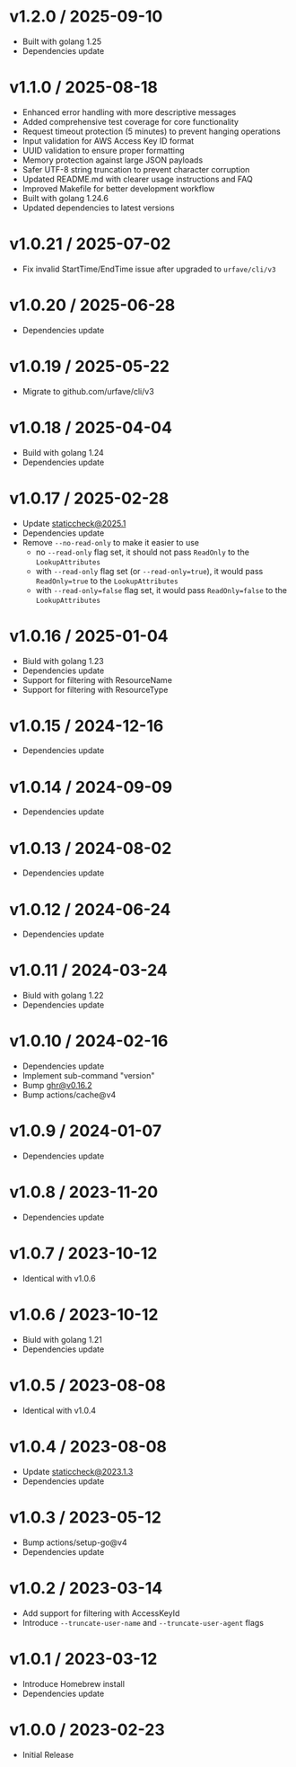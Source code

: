 <!-- markdownlint-disable -->

# v1.2.0 / 2025-09-10

* Built with golang 1.25
* Dependencies update

# v1.1.0 / 2025-08-18

* Enhanced error handling with more descriptive messages
* Added comprehensive test coverage for core functionality
* Request timeout protection (5 minutes) to prevent hanging operations
* Input validation for AWS Access Key ID format
* UUID validation to ensure proper formatting
* Memory protection against large JSON payloads
* Safer UTF-8 string truncation to prevent character corruption
* Updated README.md with clearer usage instructions and FAQ
* Improved Makefile for better development workflow
* Built with golang 1.24.6
* Updated dependencies to latest versions

# v1.0.21 / 2025-07-02

* Fix invalid StartTime/EndTime issue after upgraded to `urfave/cli/v3`

# v1.0.20 / 2025-06-28

* Dependencies update

# v1.0.19 / 2025-05-22

* Migrate to github.com/urfave/cli/v3

# v1.0.18 / 2025-04-04

* Build with golang 1.24
* Dependencies update

# v1.0.17 / 2025-02-28

* Update staticcheck@2025.1
* Dependencies update
* Remove `--no-read-only` to make it easier to use
  * no `--read-only` flag set, it should not pass `ReadOnly` to the `LookupAttributes`
  * with `--read-only` flag set (or `--read-only=true`), it would pass `ReadOnly=true` to the `LookupAttributes`
  * with `--read-only=false` flag set, it would pass `ReadOnly=false` to the `LookupAttributes`

# v1.0.16 / 2025-01-04

* Biuld with golang 1.23
* Dependencies update
* Support for filtering with ResourceName
* Support for filtering with ResourceType

# v1.0.15 / 2024-12-16

* Dependencies update

# v1.0.14 / 2024-09-09

* Dependencies update

# v1.0.13 / 2024-08-02

* Dependencies update

# v1.0.12 / 2024-06-24

* Dependencies update

# v1.0.11 / 2024-03-24

* Biuld with golang 1.22
* Dependencies update

# v1.0.10 / 2024-02-16

* Dependencies update
* Implement sub-command "version"
* Bump ghr@v0.16.2
* Bump actions/cache@v4

# v1.0.9 / 2024-01-07

* Dependencies update

# v1.0.8 / 2023-11-20

* Dependencies update

# v1.0.7 / 2023-10-12

* Identical with v1.0.6

# v1.0.6 / 2023-10-12

* Biuld with golang 1.21
* Dependencies update

# v1.0.5 / 2023-08-08

* Identical with v1.0.4

# v1.0.4 / 2023-08-08

* Update staticcheck@2023.1.3
* Dependencies update

# v1.0.3 / 2023-05-12

* Bump actions/setup-go@v4
* Dependencies update

# v1.0.2 / 2023-03-14

* Add support for filtering with AccessKeyId
* Introduce `--truncate-user-name` and `--truncate-user-agent` flags

# v1.0.1 / 2023-03-12

* Introduce Homebrew install
* Dependencies update

# v1.0.0 / 2023-02-23

* Initial Release
